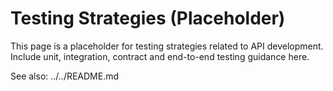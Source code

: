 # Testing Strategies (Placeholder)

This page is a placeholder for testing strategies related to API development. Include unit, integration, contract and end-to-end testing guidance here.

See also: ../../README.md

